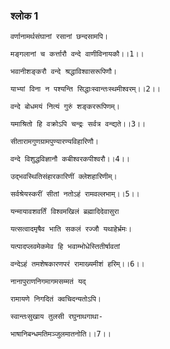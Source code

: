 ### श्लोक 1

`वर्णानामर्थसंघानां रसानां छन्दसामपि।`

`मङ्गलानां च कर्त्तारौ वन्दे वाणीविनायकौ।।1।।`

`भवानीशङ्करौ वन्दे श्रद्धाविश्वासरूपिणौ।`

`याभ्यां विना न पश्यन्ति सिद्धाःस्वान्तःस्थमीश्वरम्।।2।।`

`वन्दे बोधमयं नित्यं गुरुं शङ्कररूपिणम्।`

`यमाश्रितो हि वक्रोऽपि चन्द्रः सर्वत्र वन्द्यते।।3।।`

`सीतारामगुणग्रामपुण्यारण्यविहारिणौ।`

`वन्दे विशुद्धविज्ञानौ कबीश्वरकपीश्वरौ।।4।।`

`उद्भवस्थितिसंहारकारिणीं क्लेशहारिणीम्।`

`सर्वश्रेयस्करीं सीतां नतोऽहं रामवल्लभाम्।।5।।`

`यन्मायावशवर्तिं विश्वमखिलं ब्रह्मादिदेवासुरा`

`यत्सत्वादमृषैव भाति सकलं रज्जौ यथाहेर्भ्रमः।`

`यत्पादप्लवमेकमेव हि भवाम्भोधेस्तितीर्षावतां`

`वन्देऽहं तमशेषकारणपरं रामाख्यमीशं हरिम्।।6।।`

`नानापुराणनिगमागमसम्मतं यद्`

`रामायणे निगदितं क्वचिदन्यतोऽपि।`

`स्वान्तःसुखाय तुलसी रघुनाथगाथा-`

`भाषानिबन्धमतिमञ्जुलमातनोति।।7।।`



